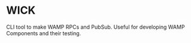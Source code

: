 # WICK
CLI tool to make WAMP RPCs and PubSub. Useful for developing WAMP Components and their testing.
